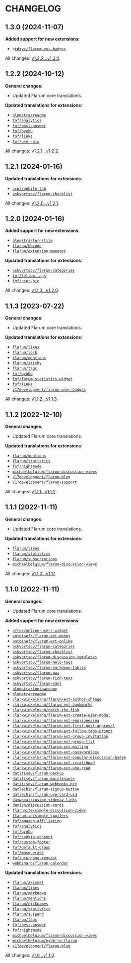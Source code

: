 CHANGELOG
=========


1.3.0 (2024-11-07)
------------------

**Added support for new extensions**:

* [`gtdxyz/flarum-ext-badges`](https://github.com/daocatt/flarum-ext-badges)


All changes: [v1.2.2...v1.3.0](https://github.com/flarum-lang/dutch/compare/v1.2.2...v1.3.0).


1.2.2 (2024-10-12)
------------------

**General changes**:

* Updated Flarum core translations.


**Updated translations for extensions**:

* [`blomstra/readme`](https://flarum.org/extension/blomstra/readme)
* [`fof/analytics`](https://github.com/FriendsOfFlarum/analytics)
* [`fof/best-answer`](https://github.com/FriendsOfFlarum/best-answer)
* [`fof/byobu`](https://github.com/FriendsOfFlarum/byobu)
* [`fof/links`](https://github.com/FriendsOfFlarum/links)
* [`fof/user-bio`](https://github.com/FriendsOfFlarum/user-bio)


All changes: [v1.2.1...v1.2.2](https://github.com/flarum-lang/dutch/compare/v1.2.1...v1.2.2).


1.2.1 (2024-01-16)
------------------

**Updated translations for extensions**:

* [`acpl/mobile-tab`](https://github.com/android-com-pl/mobile-tab)
* [`askvortsov/flarum-checklist`](https://github.com/askvortsov1/flarum-checklist)


All changes: [v1.2.0...v1.2.1](https://github.com/flarum-lang/dutch/compare/v1.2.0...v1.2.1).


1.2.0 (2024-01-16)
------------------

**Added support for new extensions**:

* [`blomstra/turnstile`](https://github.com/blomstra/flarum-ext-turnstile)
* [`flarum/bbcode`](https://github.com/flarum/bbcode)
* [`flarum/extension-manager`](https://github.com/flarum/extension-manager)


**Updated translations for extensions**:

* [`askvortsov/flarum-categories`](https://github.com/askvortsov1/flarum-categories)
* [`fof/follow-tags`](https://github.com/FriendsOfFlarum/follow-tags)
* [`fof/user-bio`](https://github.com/FriendsOfFlarum/user-bio)


All changes: [v1.1.3...v1.2.0](https://github.com/flarum-lang/dutch/compare/v1.1.3...v1.2.0).


1.1.3 (2023-07-22)
------------------

**General changes**:

* Updated Flarum core translations.


**Updated translations for extensions**:

* [`flarum/likes`](https://github.com/flarum/likes)
* [`flarum/lock`](https://github.com/flarum/lock)
* [`flarum/mentions`](https://github.com/flarum/mentions)
* [`flarum/sticky`](https://github.com/flarum/sticky)
* [`flarum/tags`](https://github.com/flarum/tags)
* [`fof/byobu`](https://github.com/FriendsOfFlarum/byobu)
* [`fof/forum-statistics-widget`](https://github.com/FriendsOfFlarum/forum-statistics-widget)
* [`fof/links`](https://github.com/FriendsOfFlarum/links)
* [`v17development/flarum-user-badges`](https://github.com/v17development/flarum-user-badges)


All changes: [v1.1.2...v1.1.3](https://github.com/flarum-lang/dutch/compare/v1.1.2...v1.1.3).


1.1.2 (2022-12-10)
------------------

**General changes**:

* Updated Flarum core translations.


**Updated translations for extensions**:

* [`flarum/mentions`](https://github.com/flarum/mentions)
* [`flarum/statistics`](https://github.com/flarum/statistics)
* [`fof/nightmode`](https://github.com/FriendsOfFlarum/nightmode)
* [`michaelbelgium/flarum-discussion-views`](https://github.com/MichaelBelgium/flarum-discussion-views)
* [`v17development/flarum-blog`](https://github.com/v17development/flarum-blog)
* [`v17development/flarum-support`](https://extiverse.com/extension/v17development/flarum-support)


All changes: [v1.1.1...v1.1.2](https://github.com/flarum-lang/dutch/compare/v1.1.1...v1.1.2).


1.1.1 (2022-11-11)
------------------

**General changes**:

* Updated Flarum core translations.


**Updated translations for extensions**:

* [`flarum/likes`](https://github.com/flarum/likes)
* [`flarum/statistics`](https://github.com/flarum/statistics)
* [`flarum/subscriptions`](https://github.com/flarum/subscriptions)
* [`michaelbelgium/flarum-discussion-views`](https://github.com/MichaelBelgium/flarum-discussion-views)


All changes: [v1.1.0...v1.1.1](https://github.com/flarum-lang/dutch/compare/v1.1.0...v1.1.1).


1.1.0 (2022-11-11)
------------------

**General changes**:

* Updated Flarum core translations.


**Added support for new extensions**:

* [`afrux/online-users-widget`](https://github.com/afrux/online-users-widget)
* [`antoinefr/flarum-ext-money`](https://github.com/AntoineFr/flarum-ext-money)
* [`antoinefr/flarum-ext-online`](https://github.com/AntoineFr/flarum-ext-online)
* [`askvortsov/flarum-categories`](https://github.com/askvortsov1/flarum-categories)
* [`askvortsov/flarum-checklist`](https://github.com/askvortsov1/flarum-checklist)
* [`askvortsov/flarum-discussion-templates`](https://github.com/askvortsov1/flarum-discussion-templates)
* [`askvortsov/flarum-help-tags`](https://github.com/askvortsov1/flarum-help-tags)
* [`askvortsov/flarum-markdown-tables`](https://github.com/askvortsov1/flarum-markdown-tables)
* [`askvortsov/flarum-pwa`](https://github.com/askvortsov1/flarum-pwa)
* [`askvortsov/flarum-rich-text`](https://github.com/askvortsov1/flarum-rich-text)
* [`askvortsov/flarum-saml`](https://github.com/askvortsov1/flarum-saml)
* [`blomstra/fontawesome`](https://github.com/blomstra/flarum-ext-fontawesome)
* [`blomstra/readme`](https://extiverse.com/extension/blomstra/readme)
* [`clarkwinkelmann/flarum-ext-author-change`](https://github.com/clarkwinkelmann/flarum-ext-author-change)
* [`clarkwinkelmann/flarum-ext-bookmarks`](https://github.com/clarkwinkelmann/flarum-ext-bookmarks)
* [`clarkwinkelmann/catch-the-fish`](https://github.com/clarkwinkelmann/catch-the-fish)
* [`clarkwinkelmann/flarum-ext-create-user-modal`](https://github.com/clarkwinkelmann/flarum-ext-create-user-modal)
* [`clarkwinkelmann/flarum-ext-emojionearea`](https://github.com/clarkwinkelmann/flarum-ext-emojionearea)
* [`clarkwinkelmann/flarum-ext-first-post-approval`](https://github.com/clarkwinkelmann/flarum-ext-first-post-approval)
* [`clarkwinkelmann/flarum-ext-follow-tags-prompt`](https://github.com/clarkwinkelmann/flarum-ext-follow-tags-prompt)
* [`clarkwinkelmann/flarum-ext-group-invitation`](https://github.com/clarkwinkelmann/flarum-ext-group-invitation)
* [`clarkwinkelmann/flarum-ext-group-list`](https://github.com/clarkwinkelmann/flarum-ext-group-list)
* [`clarkwinkelmann/flarum-ext-mailing`](https://github.com/clarkwinkelmann/flarum-ext-mailing)
* [`clarkwinkelmann/flarum-ext-passwordless`](https://github.com/clarkwinkelmann/flarum-ext-passwordless)
* [`clarkwinkelmann/flarum-ext-popular-discussion-badge`](https://github.com/clarkwinkelmann/flarum-ext-popular-discussion-badge)
* [`clarkwinkelmann/flarum-ext-scratchpad`](https://github.com/clarkwinkelmann/flarum-ext-scratchpad)
* [`clarkwinkelmann/flarum-ext-who-read`](https://github.com/clarkwinkelmann/flarum-ext-who-read)
* [`datitisev/flarum-backup`](https://extiverse.com/extension/datitisev/flarum-backup)
* [`datitisev/flarum-maintenance`](https://extiverse.com/extension/datitisev/flarum-maintenance)
* [`datitisev/flarum-webhooks-pro`](https://extiverse.com/extension/datitisev/flarum-webhooks-pro)
* [`datlechin/flarum-signup-button`](https://github.com/datlechin/flarum-signup-button)
* [`datlechin/flarum-usercard-uid`](https://github.com/datlechin/flarum-usercard-uid)
* [`davwheat/custom-sidenav-links`](https://github.com/davwheat/flarum-ext-custom-sidenav-links)
* [`dem13n/discussion-cards`](https://github.com/Dem13n/discussion-cards)
* [`flarumite/simple-discussion-views`](https://github.com/flarumite/simple-discussion-views)
* [`flarumite/simple-spoilers`](https://github.com/flarumite/simple-spoilers)
* [`fof/amazon-affiliation`](https://github.com/FriendsOfFlarum/amazon-affiliation)
* [`fof/analytics`](https://github.com/FriendsOfFlarum/analytics)
* [`fof/byobu`](https://github.com/FriendsOfFlarum/byobu)
* [`fof/cookie-consent`](https://github.com/FriendsOfFlarum/cookie-consent)
* [`fof/custom-footer`](https://github.com/FriendsOfFlarum/custom-footer)
* [`fof/default-group`](https://github.com/FriendsOfFlarum/default-group)
* [`fof/masquerade`](https://github.com/FriendsOfFlarum/masquerade)
* [`fof/username-request`](https://github.com/FriendsOfFlarum/username-request)
* [`webbinaro/flarum-calendar`](https://github.com/eddiewebb/flarum-calendar)


**Updated translations for extensions**:

* [`flarum/akismet`](https://github.com/flarum/akismet)
* [`flarum/likes`](https://github.com/flarum/likes)
* [`flarum/markdown`](https://github.com/flarum/markdown)
* [`flarum/mentions`](https://github.com/flarum/mentions)
* [`flarum/nicknames`](https://github.com/flarum/nicknames)
* [`flarum/statistics`](https://github.com/flarum/statistics)
* [`flarum/suspend`](https://github.com/flarum/suspend)
* [`flarum/tags`](https://github.com/flarum/tags)
* [`fof/best-answer`](https://github.com/FriendsOfFlarum/best-answer)
* [`fof/nightmode`](https://github.com/FriendsOfFlarum/nightmode)
* [`michaelbelgium/flarum-discussion-views`](https://github.com/MichaelBelgium/flarum-discussion-views)
* [`michaelbelgium/mybb-to-flarum`](https://github.com/MichaelBelgium/mybb_to_flarum)
* [`v17development/flarum-blog`](https://github.com/v17development/flarum-blog)


All changes: [v1.0...v1.1.0](https://github.com/flarum-lang/dutch/compare/v1.0...v1.1.0).


